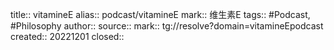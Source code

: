 title:: vitamineE
alias:: podcast/vitamineE
mark:: 维生素E
tags:: #Podcast, #Philosophy
author::
source::
mark:: tg://resolve?domain=vitamineEpodcast
created:: 20221201
closed::

